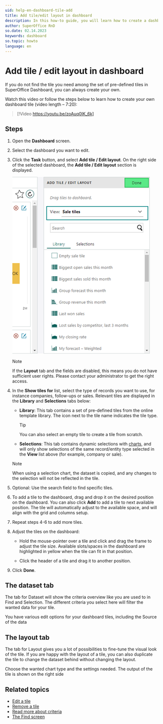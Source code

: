 ```yaml
---
uid: help-en-dashboard-tile-add
title: Add tile/edit layout in dashboard
description: In this how-to guide, you will learn how to create a dashboard tile.
author: SuperOffice RnD
so.date: 02.14.2023
keywords: dashboard
so.topic: howto
language: en
---
```


# Add tile / edit layout in dashboard

If you do not find the tile you need among the set of pre-defined tiles in SuperOffice Dashboard, you can always create your own.

Watch this video or follow the steps below to learn how to create your own dashboard tile (video length – 7:20):

<!-- markdownlint-disable-next-line MD034 DOCSMD007 -->
> [!Video https://youtu.be/zoAuq0IK_6k]

## Steps

1. Open the **Dashboard** screen.

2. Select the dashboard you want to edit.

3. Click the **Task** button, and select **Add tile / Edit layout**. On the right side of the selected dashboard, the **Add tile / Edit layout** section is displayed.

    ![Select tile type -screenshot][img1]

    > [!NOTE]
    > If the **Layout** tab and the fields are disabled, this means you do not have sufficient user rights. Please contact your administrator to get the right access.

4. In the **Show tiles for** list, select the type of records you want to use, for instance companies, follow-ups or sales. Relevant tiles are displayed in the **Library** and **Selections** tabs below:

    * **Library**: This tab contains a set of pre-defined tiles from the online template library. The icon next to the tile name indicates the tile type.

        > [!TIP]
        > You can also select an empty tile to create a tile from scratch.

    * **Selections**: This tab contains dynamic selections with [charts][2], and will only show selections of the same record/entity type selected in the **View** list above (for example, company or sale).

    > [!NOTE]
    > When using a selection chart, the dataset is copied, and any changes to the selection will not be reflected in the tile.

5. Optional: Use the search field to find specific tiles.

6. To add a tile to the dashboard, drag and drop it on the desired position on the dashboard. You can also click **Add** to add a tile to next available position. The tile will automatically adjust to the available space, and will align with the grid and columns setup.

7. Repeat steps 4-6 to add more tiles.

8. Adjust the tiles on the dashboard:

    * Hold the mouse-pointer over a tile and click and drag the frame to adjust the tile size. Available slots/spaces in the dashboard are highlighted in yellow when the tile can fit in that position.

    * Click the header of a tile and drag it to another position.

9. Click **Done**.

## The dataset tab

The tab for Dataset will show the criteria overview like you are used to in Find and Selection. The different criteria you select here will filter the wanted data for your tile.

You have various edit options for your dashboard tiles, including the Source of the data

## The layout tab

The tab for Layout gives you a lot of possibilities to fine-tune the visual look of the tile. If you are happy with the layout of a tile, you can also duplicate the tile to change the dataset behind without changing the layout.

Choose the wanted chart type and the settings needed. The output of the tile is shown on the right side

## Related topics

* [Edit a tile][1]
* [Remove a tile][3]
* [Read more about criteria][4]
* [The Find screen][5]

<!-- Referenced links -->
[1]: edit-tile.md
[2]: ../../search-options/selection/learn/howto/display-as-charts.md
[3]: remove-tile.md
[4]: ../../search-options/learn/using-search-criteria.md
[5]: ../../search-options/learn/find-screen.md

<!-- Referenced images -->
[img1]: media/dashboard-add-tile-sale.png
